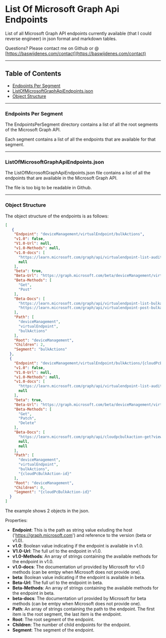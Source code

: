# List Of Microsoft Graph Api Endpoints

List of all Microsoft Graph API endpoints currently available (that I could reverse engineer) in json format and markdown tables.  

Questions? Please contact me on Github or @ [https://baswijdenes.com/contact](https://baswijdenes.com/contact)  

---

## Table of Contents

- [Endpoints Per Segment](#endpoints-per-segment)
- [ListOfMicrosoftGraphApiEndpoints.json](#listofmicrosoftgraphapiendpointsjson)
- [Object Structure](#object-structure)

---

### Endpoints Per Segment

The EndpointsPerSegment directory contains a list of all the root segments of the Microsoft Graph API. 

Each segment contains a list of all the endpoints that are available for that segment.  

---

### ListOfMicrosoftGraphApiEndpoints.json

The ListOfMicrosoftGraphApiEndpoints.json file contains a list of all the endpoints that are available in the Microsoft Graph API.  

The file is too big to be readable in Github.  

---

### Object Structure

The object structure of the endpoints is as follows:

```json
[
   {
    "Endpoint": "deviceManagement/virtualEndpoint/bulkActions",
    "v1.0": false,
    "V1.0-Url": null,
    "v1.0-Methods": null,
    "v1.0-docs": [
      "https://learn.microsoft.com/graph/api/virtualendpoint-list-auditevents?view=graph-rest-1.0",
      null
    ],
    "beta": true,
    "Beta-Url": "https://graph.microsoft.com/beta/deviceManagement/virtualEndpoint/bulkActions",
    "Beta-Methods": [
      "Get",
      "Post"
    ],
    "Beta-Docs": [
      "https://learn.microsoft.com/graph/api/virtualendpoint-list-bulkactions?view=graph-rest-beta",
      "https://learn.microsoft.com/graph/api/virtualendpoint-post-bulkactions?view=graph-rest-beta"
    ],
    "Path": [
      "deviceManagement",
      "virtualEndpoint",
      "bulkActions"
    ],
    "Root": "deviceManagement",
    "Children": 2,
    "Segment": "bulkActions"
  },
  {
    "Endpoint": "deviceManagement/virtualEndpoint/bulkActions/{cloudPcBulkAction-id}",
    "v1.0": false,
    "V1.0-Url": null,
    "v1.0-Methods": null,
    "v1.0-docs": [
      "https://learn.microsoft.com/graph/api/virtualendpoint-list-auditevents?view=graph-rest-1.0",
      null
    ],
    "beta": true,
    "Beta-Url": "https://graph.microsoft.com/beta/deviceManagement/virtualEndpoint/bulkActions/{cloudPcBulkAction-id}",
    "Beta-Methods": [
      "Get",
      "Patch",
      "Delete"
    ],
    "Beta-Docs": [
      "https://learn.microsoft.com/graph/api/cloudpcbulkaction-get?view=graph-rest-beta",
      null,
      null
    ],
    "Path": [
      "deviceManagement",
      "virtualEndpoint",
      "bulkActions",
      "{cloudPcBulkAction-id}"
    ],
    "Root": "deviceManagement",
    "Children": 0,
    "Segment": "{cloudPcBulkAction-id}"
  }
]
```

The example shows 2 objects in the json.  

Properties:

- **Endpoint**: This is the path as string value exluding the host ('https://graph.microsoft.com') and reference to the version (beta or v1.0).
- **v1.0**: Boolean value indicating if the endpoint is available in v1.0.
- **V1.0-Url**: The full url to the endpoint in v1.0.
- **v1.0-Methods**: An array of strings containing the available methods for the endpoint in v1.0.
- **v1.0-docs**: The documentation url provided by Microsoft for v1.0 methods (can be emtpy when Microsoft does not provide one).
- **beta**: Boolean value indicating if the endpoint is available in beta.
- **Beta-Url**: The full url to the endpoint in beta.
- **Beta-Methods**: An array of strings containing the available methods for the endpoint in beta.
- **beta-docs**: The documentation url provided by Microsoft for beta methods (can be emtpy when Microsoft does not provide one).
- **Path**: An array of strings containing the path to the endpoint. The first item is the root segment, the last item is the endpoint.
- **Root**: The root segment of the endpoint.
- **Children**: The number of child endpoints for the endpoint.
- **Segment**: The segment of the endpoint.
